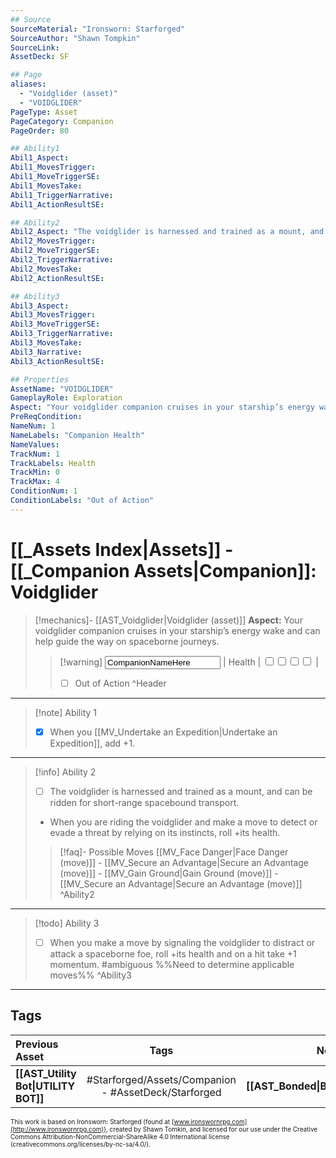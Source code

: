 ```yaml
---
## Source
SourceMaterial: "Ironsworn: Starforged"
SourceAuthor: "Shawn Tompkin"
SourceLink: 
AssetDeck: SF

## Page
aliases:
  - "Voidglider (asset)"
  - "VOIDGLIDER"
PageType: Asset
PageCategory: Companion
PageOrder: 80

## Ability1
Abil1_Aspect:
Abil1_MovesTrigger:
Abil1_MoveTriggerSE:
Abil1_MovesTake:
Abil1_TriggerNarrative:
Abil1_ActionResultSE:

## Ability2
Abil2_Aspect: "The voidglider is harnessed and trained as a mount, and can be ridden for short-range spacebound transport."
Abil2_MovesTrigger:
Abil2_MoveTriggerSE:
Abil2_TriggerNarrative:
Abil2_MovesTake:
Abil2_ActionResultSE:

## Ability3
Abil3_Aspect:
Abil3_MovesTrigger:
Abil3_MoveTriggerSE:
Abil3_TriggerNarrative:
Abil3_MovesTake:
Abil3_Narrative:
Abil3_ActionResultSE:

## Properties
AssetName: "VOIDGLIDER"
GameplayRole: Exploration
Aspect: "Your voidglider companion cruises in your starship’s energy wake and can help guide the way on spaceborne journeys. "
PreReqCondition: 
NameNum: 1
NameLabels: "Companion Health"
NameValues:
TrackNum: 1
TrackLabels: Health
TrackMin: 0
TrackMax: 4
ConditionNum: 1
ConditionLabels: "Out of Action"
---
```

# [[_Assets Index|Assets]] - [[_Companion Assets|Companion]]: Voidglider
> [!mechanics]- [[AST_Voidglider|Voidglider (asset)]]
> **Aspect:** Your voidglider companion cruises in your starship’s energy wake and can help guide the way on spaceborne journeys. 
> > [!warning] <input type=texbox value="CompanionNameHere"> | Health | <input type="checkbox" /><input type="checkbox" /><input type="checkbox" /><input type="checkbox" /> |
> > - [ ] Out of Action ^Header
___
> [!note] Ability 1
> - [x] When you [[MV_Undertake an Expedition|Undertake an Expedition]], add +1.
___
> [!info] Ability 2
> - [ ] The voidglider is harnessed and trained as a mount, and can be ridden for short-range spacebound transport. 
> - When you are riding the voidglider and make a move to detect or evade a threat by relying on its instincts, roll +its health.
> > [!faq]- Possible Moves
> > [[MV_Face Danger|Face Danger (move)]] - [[MV_Secure an Advantage|Secure an Advantage (move)]] - [[MV_Gain Ground|Gain Ground (move)]] - [[MV_Secure an Advantage|Secure an Advantage (move)]] ^Ability2
___
> [!todo] Ability 3
> - [ ] When you make a move by signaling the voidglider to distract or attack a spaceborne foe, roll +its health and on a hit take +1 momentum. #ambiguous %%Need to determine applicable moves%% ^Ability3
___

## Tags
| Previous Asset | Tags | Next Asset |
| :--- | :---: | ---: |
| **[[AST_Utility Bot\|UTILITY BOT]]** | #Starforged/Assets/Companion - #AssetDeck/Starforged | **[[AST_Bonded\|BONDED]]** |

<font size=-2>This work is based on Ironsworn: Starforged (found at [www.ironswornrpg.com](http://www.ironswornrpg.com)), created by Shawn Tomkin, and licensed for our use under the Creative Commons Attribution-NonCommercial-ShareAlike 4.0 International license  (creativecommons.org/licenses/by-nc-sa/4.0/).</font>